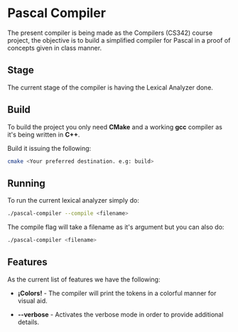 # Pascal Compiler

The present compiler is being made as the Compilers (CS342) course project, the objective is to build a simplified compiler for Pascal in a proof of concepts given in class manner.

## Stage

The current stage of the compiler is having the Lexical Analyzer done.

## Build

To build the project you only need **CMake** and a working **gcc** compiler as it's being written in **C++**.

Build it issuing the following:

```bash
cmake <Your preferred destination. e.g: build>
```

## Running

To run the current lexical analyzer simply do:

```bash
./pascal-compiler --compile <filename>
```

The compile flag will take a filename as it's argument but you can also do:

```bash
./pascal-compiler <filename>
```

## Features

As the current list of features we have the following:

- **¡Colors!** - The compiler will print the tokens in a colorful manner for visual aid.

- **--verbose** - Activates the verbose mode in order to provide additional details.


